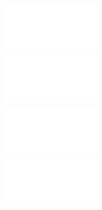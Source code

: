 ![@](steps/prompt.6f921bdd.md)

![@](steps/_.ae61325b.md)

![@](steps/approach.3e0d5a8f.md)

![@](steps/_.eb4d1820.md)